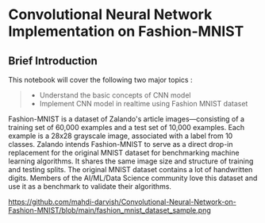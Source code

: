 # Convolutional Neural Network Implementation on Fashion-MNIST

## Brief Introduction

This notebook will cover the following two major topics :

> *  Understand the basic concepts of CNN model
> * Implement CNN model in realtime using Fashion MNIST dataset

Fashion-MNIST is a dataset of Zalando's article images—consisting of a training set of 60,000 examples and a test set of 10,000 examples. Each example is a 28x28 grayscale image, associated with a label from 10 classes. Zalando intends Fashion-MNIST to serve as a direct drop-in replacement for the original MNIST dataset for benchmarking machine learning algorithms. It shares the same image size and structure of training and testing splits. The original MNIST dataset contains a lot of handwritten digits. Members of the AI/ML/Data Science community love this dataset and use it as a benchmark to validate their algorithms. 

https://github.com/mahdi-darvish/Convolutional-Neural-Network-on-Fashion-MNIST/blob/main/fashion_mnist_dataset_sample.png